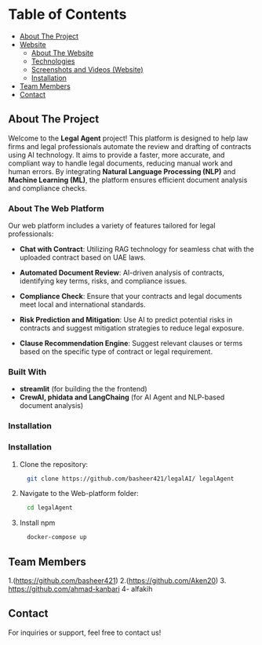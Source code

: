 # Table of Contents

- [About The Project](#about-the-project)
- [Website](#website)
  - [About The Website](#about-the-website)
  - [Technologies](#built-with-website)
  - [Screenshots and Videos (Website)](#screenshots-and-videos-website)
  - [Installation](#installation-website)
- [Team Members](#team-members)
- [Contact](#contact)

## About The Project

Welcome to the **Legal Agent** project! This platform is designed to help law firms and legal professionals automate the review and drafting of contracts using AI technology. It aims to provide a faster, more accurate, and compliant way to handle legal documents, reducing manual work and human errors. By integrating **Natural Language Processing (NLP)** and **Machine Learning (ML)**, the platform ensures efficient document analysis and compliance checks.

### About The Web Platform

Our web platform includes a variety of features tailored for legal professionals:

- **Chat with Contract**: Utilizing RAG technology for seamless chat with the uploaded contract based on UAE laws.
- **Automated Document Review**: AI-driven analysis of contracts, identifying key terms, risks, and compliance issues.
- **Compliance Check**: Ensure that your contracts and legal documents meet local and international standards.

- **Risk Prediction and Mitigation**: Use AI to predict potential risks in contracts and suggest mitigation strategies to reduce legal exposure.
- **Clause Recommendation Engine**: Suggest relevant clauses or terms based on the specific type of contract or legal requirement.


### Built With

- **streamlit**     (for building the the frontend)
- **CrewAI, phidata and LangChaing** (for AI Agent and NLP-based document analysis)

### Installation

### Installation 

1. Clone the repository:
   ```bash
     git clone https://github.com/basheer421/legalAI/ legalAgent
   ```

2. Navigate to the Web-platform folder:

   ```bash
     cd legalAgent
   ```

3. Install npm
     
   ```bash
     docker-compose up
   ```


## Team Members

1.(https://github.com/basheer421)
2.(https://github.com/Aken20)
3. https://github.com/ahmad-kanbari
4- alfakih

## Contact

For inquiries or support, feel free to contact us!
